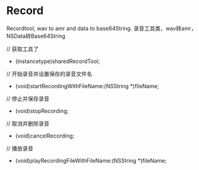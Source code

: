 # Record
Recordtool, wav to amr and data to base64String. 录音工具类，wav转amr，NSData转Base64String

// 获取工具了
+ (instancetype)sharedRecordTool;

// 开始录音并设置保存的录音文件名
- (void)startRecordingWithFileName:(NSString *)fileName;

// 停止并保存录音
- (void)stopRecording;

// 取消并删除录音
- (void)cancelRecording;

// 播放录音
- (void)playRecordingFileWithFileName:(NSString *)fileName;
